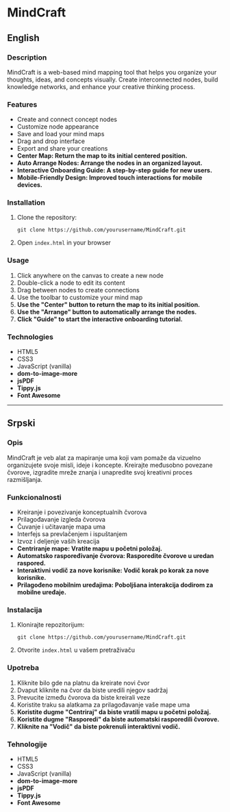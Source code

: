 # MindCraft

## English

### Description

MindCraft is a web-based mind mapping tool that helps you organize your thoughts, ideas, and concepts visually. Create interconnected nodes, build knowledge networks, and enhance your creative thinking process.

### Features

- Create and connect concept nodes
- Customize node appearance
- Save and load your mind maps
- Drag and drop interface
- Export and share your creations
- **Center Map: Return the map to its initial centered position.**
- **Auto Arrange Nodes: Arrange the nodes in an organized layout.**
- **Interactive Onboarding Guide: A step-by-step guide for new users.**
- **Mobile-Friendly Design: Improved touch interactions for mobile devices.**

### Installation

1. Clone the repository:
   ```
   git clone https://github.com/yourusername/MindCraft.git
   ```
2. Open `index.html` in your browser

### Usage

1. Click anywhere on the canvas to create a new node
2. Double-click a node to edit its content
3. Drag between nodes to create connections
4. Use the toolbar to customize your mind map
5. **Use the "Center" button to return the map to its initial position.**
6. **Use the "Arrange" button to automatically arrange the nodes.**
7. **Click "Guide" to start the interactive onboarding tutorial.**

### Technologies

- HTML5
- CSS3
- JavaScript (vanilla)
- **dom-to-image-more**
- **jsPDF**
- **Tippy.js**
- **Font Awesome**

---

## Srpski

### Opis

MindCraft je veb alat za mapiranje uma koji vam pomaže da vizuelno organizujete svoje misli, ideje i koncepte. Kreirajte međusobno povezane čvorove, izgradite mreže znanja i unapredite svoj kreativni proces razmišljanja.

### Funkcionalnosti

- Kreiranje i povezivanje konceptualnih čvorova
- Prilagođavanje izgleda čvorova
- Čuvanje i učitavanje mapa uma
- Interfejs sa prevlačenjem i ispuštanjem
- Izvoz i deljenje vaših kreacija
- **Centriranje mape: Vratite mapu u početni položaj.**
- **Automatsko raspoređivanje čvorova: Rasporedite čvorove u uredan raspored.**
- **Interaktivni vodič za nove korisnike: Vodič korak po korak za nove korisnike.**
- **Prilagođeno mobilnim uređajima: Poboljšana interakcija dodirom za mobilne uređaje.**

### Instalacija

1. Klonirajte repozitorijum:
   ```
   git clone https://github.com/yourusername/MindCraft.git
   ```
2. Otvorite `index.html` u vašem pretraživaču

### Upotreba

1. Kliknite bilo gde na platnu da kreirate novi čvor
2. Dvaput kliknite na čvor da biste uredili njegov sadržaj
3. Prevucite između čvorova da biste kreirali veze
4. Koristite traku sa alatkama za prilagođavanje vaše mape uma
5. **Koristite dugme "Centriraj" da biste vratili mapu u početni položaj.**
6. **Koristite dugme "Rasporedi" da biste automatski rasporedili čvorove.**
7. **Kliknite na "Vodič" da biste pokrenuli interaktivni vodič.**

### Tehnologije

- HTML5
- CSS3
- JavaScript (vanilla)
- **dom-to-image-more**
- **jsPDF**
- **Tippy.js**
- **Font Awesome**
